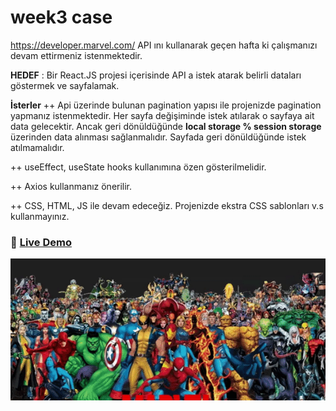 # week3 case

https://developer.marvel.com/ API ını kullanarak geçen hafta ki çalışmanızı devam ettirmeniz istenmektedir.

**HEDEF** : Bir React.JS projesi içerisinde API a istek atarak belirli dataları göstermek ve sayfalamak.

**İsterler**
++ Api üzerinde bulunan pagination yapısı ile projenizde pagination yapmanız istenmektedir. Her sayfa değişiminde istek atılarak o sayfaya ait data gelecektir. Ancak geri dönüldüğünde **local storage % session storage** üzerinden data alınması sağlanmalıdır. Sayfada geri dönüldüğünde istek atılmamalıdır.

++ useEffect, useState hooks kullanımına özen gösterilmelidir.

++ Axios kullanmanız önerilir.

++ CSS, HTML, JS ile devam edeceğiz. Projenizde ekstra CSS sablonları v.s kullanmayınız.

### 🔗 [**Live Demo**](https://marvel-movie-app.netlify.app/)


![Marvel](./src/img/Marvel.gif)

